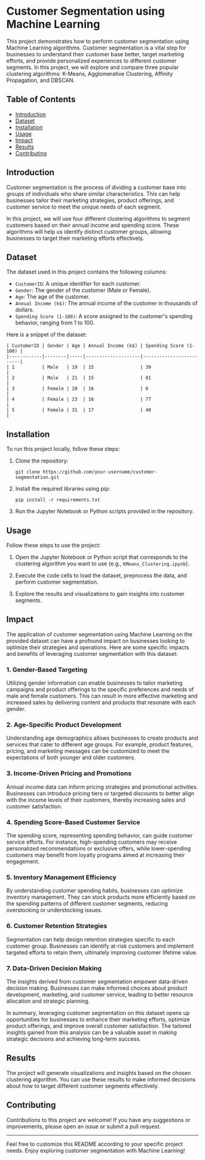 # Customer Segmentation using Machine Learning

This project demonstrates how to perform customer segmentation using Machine Learning algorithms. Customer segmentation is a vital step for businesses to understand their customer base better, target marketing efforts, and provide personalized experiences to different customer segments. In this project, we will explore and compare three popular clustering algorithms: K-Means, Agglomerative Clustering, Affinity Propagation, and DBSCAN.

## Table of Contents
- [Introduction](#introduction)
- [Dataset](#dataset)
- [Installation](#installation)
- [Usage](#usage)
- [Impact](#impact)
- [Results](#results)
- [Contributing](#contributing)

## Introduction
Customer segmentation is the process of dividing a customer base into groups of individuals who share similar characteristics. This can help businesses tailor their marketing strategies, product offerings, and customer service to meet the unique needs of each segment.

In this project, we will use four different clustering algorithms to segment customers based on their annual income and spending score. These algorithms will help us identify distinct customer groups, allowing businesses to target their marketing efforts effectively.

## Dataset
The dataset used in this project contains the following columns:

- `CustomerID`: A unique identifier for each customer.
- `Gender`: The gender of the customer (Male or Female).
- `Age`: The age of the customer.
- `Annual Income (k$)`: The annual income of the customer in thousands of dollars.
- `Spending Score (1-100)`: A score assigned to the customer's spending behavior, ranging from 1 to 100.

Here is a snippet of the dataset:
```
| CustomerID | Gender | Age | Annual Income (k$) | Spending Score (1-100) |
|------------|--------|-----|--------------------|-------------------------|
| 1          | Male   | 19  | 15                 | 39                      |
| 2          | Male   | 21  | 15                 | 81                      |
| 3          | Female | 20  | 16                 | 6                       |
| 4          | Female | 23  | 16                 | 77                      |
| 5          | Female | 31  | 17                 | 40                      |
```

## Installation
To run this project locally, follow these steps:

1. Clone the repository:
   ```
   git clone https://github.com/your-username/customer-segmentation.git
   ```

2. Install the required libraries using pip:
   ```
   pip install -r requirements.txt
   ```

3. Run the Jupyter Notebook or Python scripts provided in the repository.

## Usage
Follow these steps to use the project:

1. Open the Jupyter Notebook or Python script that corresponds to the clustering algorithm you want to use (e.g., `KMeans_Clustering.ipynb`).

2. Execute the code cells to load the dataset, preprocess the data, and perform customer segmentation.

3. Explore the results and visualizations to gain insights into customer segments.

## Impact

The application of customer segmentation using Machine Learning on the provided dataset can have a profound impact on businesses looking to optimize their strategies and operations. Here are some specific impacts and benefits of leveraging customer segmentation with this dataset:

### 1. Gender-Based Targeting

Utilizing gender information can enable businesses to tailor marketing campaigns and product offerings to the specific preferences and needs of male and female customers. This can result in more effective marketing and increased sales by delivering content and products that resonate with each gender.

### 2. Age-Specific Product Development

Understanding age demographics allows businesses to create products and services that cater to different age groups. For example, product features, pricing, and marketing messages can be customized to meet the expectations of both younger and older customers.

### 3. Income-Driven Pricing and Promotions

Annual income data can inform pricing strategies and promotional activities. Businesses can introduce pricing tiers or targeted discounts to better align with the income levels of their customers, thereby increasing sales and customer satisfaction.

### 4. Spending Score-Based Customer Service

The spending score, representing spending behavior, can guide customer service efforts. For instance, high-spending customers may receive personalized recommendations or exclusive offers, while lower-spending customers may benefit from loyalty programs aimed at increasing their engagement.

### 5. Inventory Management Efficiency

By understanding customer spending habits, businesses can optimize inventory management. They can stock products more efficiently based on the spending patterns of different customer segments, reducing overstocking or understocking issues.

### 6. Customer Retention Strategies

Segmentation can help design retention strategies specific to each customer group. Businesses can identify at-risk customers and implement targeted efforts to retain them, ultimately improving customer lifetime value.

### 7. Data-Driven Decision Making

The insights derived from customer segmentation empower data-driven decision making. Businesses can make informed choices about product development, marketing, and customer service, leading to better resource allocation and strategic planning.

In summary, leveraging customer segmentation on this dataset opens up opportunities for businesses to enhance their marketing efforts, optimize product offerings, and improve overall customer satisfaction. The tailored insights gained from this analysis can be a valuable asset in making strategic decisions and achieving long-term success.


## Results
The project will generate visualizations and insights based on the chosen clustering algorithm. You can use these results to make informed decisions about how to target different customer segments effectively.

## Contributing
Contributions to this project are welcome! If you have any suggestions or improvements, please open an issue or submit a pull request.

---

Feel free to customize this README according to your specific project needs. Enjoy exploring customer segmentation with Machine Learning!
```
